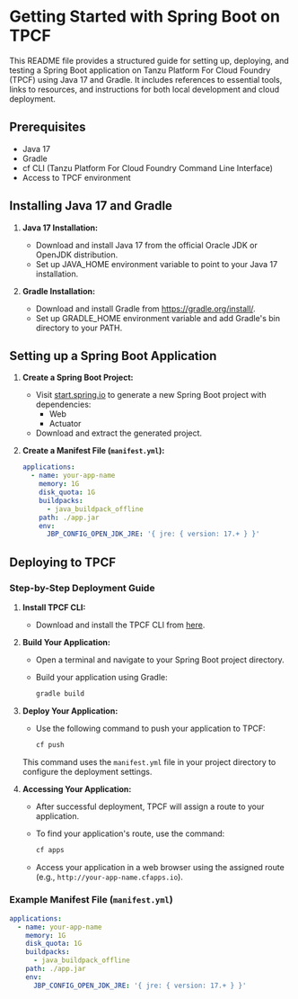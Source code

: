 # Getting Started with Spring Boot on TPCF

This README file provides a structured guide for setting up, deploying, and testing a Spring Boot application on Tanzu Platform For Cloud Foundry (TPCF) using Java 17 and Gradle. It includes references to essential tools, links to resources, and instructions for both local development and cloud deployment.

## Prerequisites

- Java 17
- Gradle
- cf CLI (Tanzu Platform For Cloud Foundry Command Line Interface)
- Access to TPCF environment

## Installing Java 17 and Gradle

1. **Java 17 Installation:**
    - Download and install Java 17 from the official Oracle JDK or OpenJDK distribution.
    - Set up JAVA_HOME environment variable to point to your Java 17 installation.

2. **Gradle Installation:**
    - Download and install Gradle from https://gradle.org/install/.
    - Set up GRADLE_HOME environment variable and add Gradle's bin directory to your PATH.

## Setting up a Spring Boot Application

1. **Create a Spring Boot Project:**
    - Visit [start.spring.io](https://start.spring.io/) to generate a new Spring Boot project with dependencies:
        - Web
        - Actuator
    - Download and extract the generated project.

2. **Create a Manifest File (`manifest.yml`):**
   ```yaml
   applications:
     - name: your-app-name
       memory: 1G
       disk_quota: 1G
       buildpacks:
         - java_buildpack_offline
       path: ./app.jar
       env:
         JBP_CONFIG_OPEN_JDK_JRE: '{ jre: { version: 17.+ } }'
## Deploying to TPCF

### Step-by-Step Deployment Guide

1. **Install TPCF CLI:**

    - Download and install the TPCF CLI from [here](https://github.com/cloudfoundry/cli/releases).

2. **Build Your Application:**

    - Open a terminal and navigate to your Spring Boot project directory.

    - Build your application using Gradle:
      ```bash
      gradle build
      ```

3. **Deploy Your Application:**

    - Use the following command to push your application to TPCF:
      ```bash
      cf push
      ```

   This command uses the `manifest.yml` file in your project directory to configure the deployment settings.

4. **Accessing Your Application:**

    - After successful deployment, TPCF will assign a route to your application.

    - To find your application's route, use the command:
      ```bash
      cf apps
      ```

    - Access your application in a web browser using the assigned route (e.g., `http://your-app-name.cfapps.io`).

### Example Manifest File (`manifest.yml`)

```yaml
applications:
  - name: your-app-name
    memory: 1G
    disk_quota: 1G
    buildpacks:
      - java_buildpack_offline
    path: ./app.jar
    env:
      JBP_CONFIG_OPEN_JDK_JRE: '{ jre: { version: 17.+ } }'
